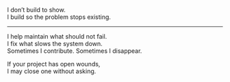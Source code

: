 I don’t build to show.  
I build so the problem stops existing.

---

I help maintain what should not fail.  
I fix what slows the system down.  
Sometimes I contribute. Sometimes I disappear.

If your project has open wounds,  
I may close one without asking.

